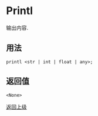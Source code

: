 # Printl

输出内容.

## 用法

```printl <str | int | float | any>;```

## 返回值

`<None>`


[返回上级](../index.md)